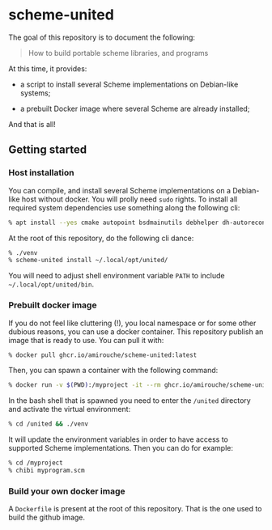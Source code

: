# scheme-united

The goal of this repository is to document the following:

> How to build portable scheme libraries, and programs

At this time, it provides:

- a script to install several Scheme implementations on Debian-like
  systems;

- a prebuilt Docker image where several Scheme are already installed;

And that is all!

## Getting started

### Host installation

You can compile, and install several Scheme implementations on a
Debian-like host without docker. You will prolly need `sudo`
rights. To install all required system dependencies use something
along the following cli:

```sh
% apt install --yes cmake autopoint bsdmainutils debhelper dh-autoreconf dh-strip-nondeterminism dwz flex gettext gettext-base groff-base intltool-debian libarchive-zip-perl libdebhelper-perl libelf1 libffi-dev libfile-stripnondeterminism-perl libgc-dev libglib2.0-0 libgmp-dev libgmpxx4ldbl libicu-dev libncurses-dev libncurses5-dev libpipeline1 libreadline-dev libsub-override-perl libtext-unidecode-perl gperf libuchardet0 libunistring-dev libxml-libxml-perl libxml-namespacesupport-perl libxml-sax-base-perl libxml-sax-perl libxml2 man-db pkg-config po-debconf tex-common texinfo tzdata ucf zlib1g-dev libsqlite3-dev libssl-dev git make libtool wget curl libck-dev build-essential uuid-dev
```

At the root of this repository, do the following cli dance:

```sh
% ./venv
% scheme-united install ~/.local/opt/united/
```

You will need to adjust shell environment variable `PATH` to include
`~/.local/opt/united/bin`.

### Prebuilt docker image

If you do not feel like cluttering (!), you local namespace or for
some other dubious reasons, you can use a docker container. This
repository publish an image that is ready to use. You can pull it
with:

```sh
% docker pull ghcr.io/amirouche/scheme-united:latest
```

Then, you can spawn a container with the following command:

```sh
% docker run -v $(PWD):/myproject -it --rm ghcr.io/amirouche/scheme-united:latest
```

In the bash shell that is spawned you need to enter the `/united`
directory and activate the virtual environment:

```sh
% cd /united && ./venv
```

It will update the environment variables in order to have access to
supported Scheme implementations. Then you can do for example:

```sh
% cd /myproject
% chibi myprogram.scm
```

### Build your own docker image

A `Dockerfile` is present at the root of this repository. That is the
one used to build the github image.
